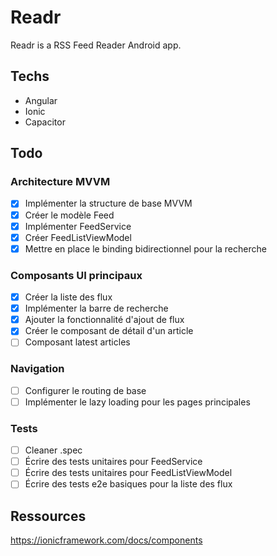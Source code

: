 # Readr
Readr is a RSS Feed Reader Android app.

## Techs
- Angular
- Ionic
- Capacitor

## Todo
### Architecture MVVM
- [x] Implémenter la structure de base MVVM
- [x] Créer le modèle Feed
- [x] Implémenter FeedService
- [x] Créer FeedListViewModel
- [x] Mettre en place le binding bidirectionnel pour la recherche

### Composants UI principaux
- [x] Créer la liste des flux
- [x] Implémenter la barre de recherche
- [x] Ajouter la fonctionnalité d'ajout de flux
- [x] Créer le composant de détail d'un article
- [ ] Composant latest articles

### Navigation
- [ ] Configurer le routing de base
- [ ] Implémenter le lazy loading pour les pages principales

### Tests
- [ ] Cleaner .spec
- [ ] Écrire des tests unitaires pour FeedService
- [ ] Écrire des tests unitaires pour FeedListViewModel
- [ ] Écrire des tests e2e basiques pour la liste des flux
## Ressources
https://ionicframework.com/docs/components
